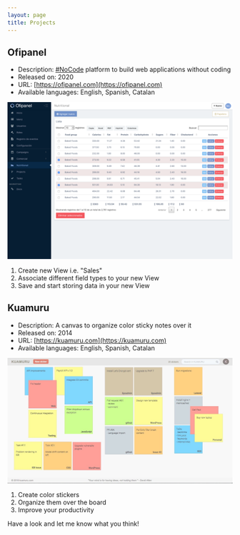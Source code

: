 ```yaml
---
layout: page
title: Projects
---
```


## Ofipanel

- Description: [#NoCode](https://en.wikipedia.org/wiki/No-code_development_platform) platform to build web applications without coding
- Released on: 2020
- URL: [https://ofipanel.com](https://ofipanel.com)
- Available languages: English, Spanish, Catalan

![placeholder](/assets/images/ofipanel.png "ofipanel")
  1. Create new View i.e. "Sales"
  2. Associate different field types to your new View
  3. Save and start storing data in your new View

## Kuamuru

- Description: A canvas to organize color sticky notes over it
- Released on: 2014
- URL: [https://kuamuru.com](https://kuamuru.com)
- Available languages: English, Spanish, Catalan

![placeholder](/assets/images/kuamuru.jpg "kuamuru")
  1. Create color stickers
  2. Organize them over the board
  3. Improve your productivity

Have a look and let me know what you think!
